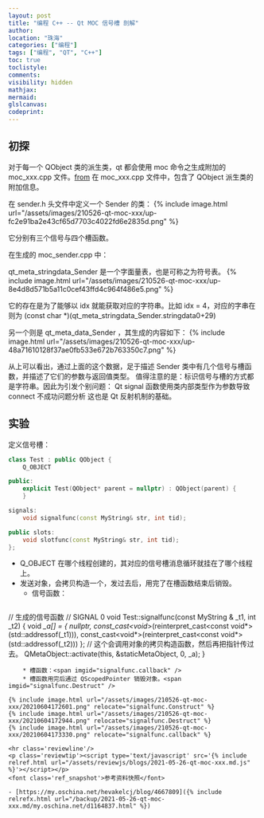 ```yaml
---
layout: post
title: "编程 C++ -- Qt MOC 信号槽 剖解"
author:
location: "珠海"
categories: ["编程"]
tags: ["编程", "QT", "C++"]
toc: true
toclistyle:
comments:
visibility: hidden
mathjax:
mermaid:
glslcanvas:
codeprint:
---
```



## 初探

对于每一个 QObject 类的派生类，qt 都会使用 moc 命令之生成附加的 moc_xxx.cpp 文件。[from](https://my.oschina.net/hevakelcj/blog/4667809)
在 moc_xxx.cpp 文件中，包含了 QObject 派生类的附加信息。

在 sender.h 头文件中定义一个 Sender 的类：
{% include image.html url="/assets/images/210526-qt-moc-xxx/up-fc2e91ba2e43cf65d7703c4022fd6e2835d.png" %}

它分别有三个信号与四个槽函数。

在生成的 moc_sender.cpp 中：

qt_meta_stringdata_Sender 是一个字面量表，也是可称之为符号表。
{% include image.html url="/assets/images/210526-qt-moc-xxx/up-8e4d8d571b5a11c0cef43ffd4c964f486e5.png" %}

它的存在是为了能够以 idx 就能获取对应的字符串。比如 idx = 4，对应的字串在则为 (const char \*)(qt_meta_stringdata_Sender.stringdata0+29)

另一个则是 qt_meta_data_Sender ，其生成的内容如下：
{% include image.html url="/assets/images/210526-qt-moc-xxx/up-48a71610128f37ae0fb533e672b763350c7.png" %}

从上可以看出，通过上面的这个数据，足于描述 Sender 类中有几个信号与槽函数，并描述了它们的参数与返回值类型。
值得注意的是：标识信号与槽的方式都是字符串。因此为引发个别问题： Qt signal 函数使用类内部类型作为参数导致 connect 不成功问题分析
这也是 Qt 反射机制的基础。


## 实验

定义信号槽：
```cpp
class Test : public QObject {
    Q_OBJECT

public:
    explicit Test(QObject* parent = nullptr) : QObject(parent) {
    }

signals:
    void signalfunc(const MyString& str, int tid);

public slots:
    void slotfunc(const MyString& str, int tid);
};
```

* Q_OBJECT 在哪个线程创建的，其对应的信号槽消息循环就挂在了哪个线程上。
* 发送对象，会拷贝构造一个，发过去后，用完了在槽函数结束后销毁。
    * 信号函数：<span imgid="signalfunc.Construct" />
  ```cpp
// 生成的信号函数
// SIGNAL 0
void Test::signalfunc(const MyString & _t1, int _t2)
{
    void *_a[] = { nullptr, const_cast<void*>(reinterpret_cast<const void*>(std::addressof(_t1))), const_cast<void*>(reinterpret_cast<const void*>(std::addressof(_t2))) };
    // 这个会调用对象的拷贝构造函数，然后再把指针传过去。
    QMetaObject::activate(this, &staticMetaObject, 0, _a);
}
```
    * 槽函数：<span imgid="signalfunc.callback" />
    * 槽函数用完后通过 QScopedPointer 销毁对象。<span imgid="signalfunc.Destruct" />

{% include image.html url="/assets/images/210526-qt-moc-xxx/20210604172601.png" relocate="signalfunc.Construct" %}
{% include image.html url="/assets/images/210526-qt-moc-xxx/20210604172944.png" relocate="signalfunc.Destruct" %}
{% include image.html url="/assets/images/210526-qt-moc-xxx/20210604173330.png" relocate="signalfunc.callback" %}

<hr class='reviewline'/>
<p class='reviewtip'><script type='text/javascript' src='{% include relref.html url="/assets/reviewjs/blogs/2021-05-26-qt-moc-xxx.md.js" %}'></script></p>
<font class='ref_snapshot'>参考资料快照</font>

- [https://my.oschina.net/hevakelcj/blog/4667809]({% include relrefx.html url="/backup/2021-05-26-qt-moc-xxx.md/my.oschina.net/d1164837.html" %})
